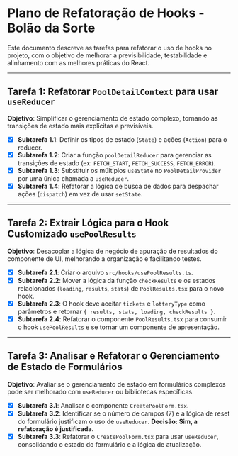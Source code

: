 # Plano de Refatoração de Hooks - Bolão da Sorte

Este documento descreve as tarefas para refatorar o uso de hooks no projeto, com o objetivo de melhorar a previsibilidade, testabilidade e alinhamento com as melhores práticas do React.

---

## Tarefa 1: Refatorar `PoolDetailContext` para usar `useReducer`

**Objetivo**: Simplificar o gerenciamento de estado complexo, tornando as transições de estado mais explícitas e previsíveis.

- [x] **Subtarefa 1.1**: Definir os tipos de estado (`State`) e ações (`Action`) para o reducer.
- [x] **Subtarefa 1.2**: Criar a função `poolDetailReducer` para gerenciar as transições de estado (ex: `FETCH_START`, `FETCH_SUCCESS`, `FETCH_ERROR`).
- [x] **Subtarefa 1.3**: Substituir os múltiplos `useState` no `PoolDetailProvider` por uma única chamada a `useReducer`.
- [x] **Subtarefa 1.4**: Refatorar a lógica de busca de dados para despachar ações (`dispatch`) em vez de usar `setState`.

---

## Tarefa 2: Extrair Lógica para o Hook Customizado `usePoolResults`

**Objetivo**: Desacoplar a lógica de negócio de apuração de resultados do componente de UI, melhorando a organização e facilitando testes.

- [x] **Subtarefa 2.1**: Criar o arquivo `src/hooks/usePoolResults.ts`.
- [x] **Subtarefa 2.2**: Mover a lógica da função `checkResults` e os estados relacionados (`loading`, `results`, `stats`) de `PoolResults.tsx` para o novo hook.
- [x] **Subtarefa 2.3**: O hook deve aceitar `tickets` e `lotteryType` como parâmetros e retornar `{ results, stats, loading, checkResults }`.
- [x] **Subtarefa 2.4**: Refatorar o componente `PoolResults.tsx` para consumir o hook `usePoolResults` e se tornar um componente de apresentação.

---

## Tarefa 3: Analisar e Refatorar o Gerenciamento de Estado de Formulários

**Objetivo**: Avaliar se o gerenciamento de estado em formulários complexos pode ser melhorado com `useReducer` ou bibliotecas específicas.

- [x] **Subtarefa 3.1**: Analisar o componente `CreatePoolForm.tsx`.
- [x] **Subtarefa 3.2**: Identificar se o número de campos (7) e a lógica de reset do formulário justificam o uso de `useReducer`. **Decisão: Sim, a refatoração é justificada.**
- [x] **Subtarefa 3.3**: Refatorar o `CreatePoolForm.tsx` para usar `useReducer`, consolidando o estado do formulário e a lógica de atualização.
